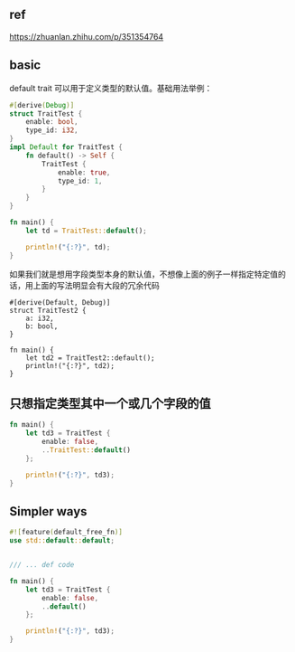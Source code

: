 ## ref

https://zhuanlan.zhihu.com/p/351354764

## basic

default trait 可以用于定义类型的默认值。基础用法举例：

```rust
#[derive(Debug)]
struct TraitTest {
    enable: bool,
    type_id: i32,
}
impl Default for TraitTest {
    fn default() -> Self {
        TraitTest {
            enable: true,
            type_id: 1,
        }
    }
}

fn main() {
    let td = TraitTest::default();

    println!("{:?}", td);
}
```

如果我们就是想用字段类型本身的默认值，不想像上面的例子一样指定特定值的话，用上面的写法明显会有大段的冗余代码

```
#[derive(Default, Debug)]
struct TraitTest2 {
    a: i32,
    b: bool,
}

fn main() {
    let td2 = TraitTest2::default();
    println!("{:?}", td2);
}
```

## 只想指定类型其中一个或几个字段的值

```rust
fn main() {
    let td3 = TraitTest {
        enable: false,
        ..TraitTest::default()
    };

    println!("{:?}", td3);
}
```

## Simpler ways

```rust
#![feature(default_free_fn)]
use std::default::default;


/// ... def code

fn main() {
    let td3 = TraitTest {
        enable: false,
        ..default()
    };

    println!("{:?}", td3);
}
```